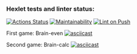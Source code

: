 ### Hexlet tests and linter status:
[![Actions Status](https://github.com/swiftproger/python-project-lvl1/workflows/hexlet-check/badge.svg)](https://github.com/swiftproger/python-project-lvl1/actions)
[![Maintainability](https://api.codeclimate.com/v1/badges/eb781879f07c7014c2fb/maintainability)](https://codeclimate.com/github/swiftproger/python-project-lvl1/maintainability)
[![Lint on Push](https://github.com/swiftproger/python-project-lvl1/actions/workflows/linter-check.yml/badge.svg?branch=main&event=push)](https://github.com/swiftproger/python-project-lvl1/actions/workflows/linter-check.yml)

First game: Brain-even
[![asciicast](https://asciinema.org/a/emc20XqqemLy6CLWSt0Tql6iO.svg)](https://asciinema.org/a/emc20XqqemLy6CLWSt0Tql6iO)

Second game: Brain-calc
[![asciicast](https://asciinema.org/a/yFNW5aNcoyYub2rIFiVbCKc0m.svg)](https://asciinema.org/a/yFNW5aNcoyYub2rIFiVbCKc0m)
